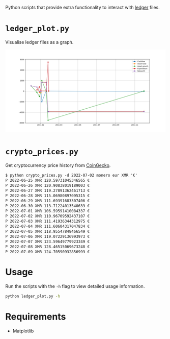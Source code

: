 Python scripts that provide extra functionality to interact with
[ledger](https://www.ledger-cli.org/) files.

# `ledger_plot.py`

Visualise ledger files as a graph.

![](demo.svg)

# `crypto_prices.py`

Get cryptocurrency price history from [CoinGecko](https://www.coingecko.com).

```
$ python crypto_prices.py -d 2022-07-02 monero eur XMR '€'
P 2022-06-25 XMR 120.59731045346565 €
P 2022-06-26 XMR 120.90838019189003 €
P 2022-06-27 XMR 119.27891362461713 €
P 2022-06-28 XMR 115.06980897095315 €
P 2022-06-29 XMR 111.69391683307406 €
P 2022-06-30 XMR 113.71224013540633 €
P 2022-07-01 XMR 106.59591410084337 €
P 2022-07-02 XMR 110.96709592437107 €
P 2022-07-03 XMR 111.41936344312975 €
P 2022-07-04 XMR 111.60604317047834 €
P 2022-07-05 XMR 118.95547848466549 €
P 2022-07-06 XMR 119.07229136993973 €
P 2022-07-07 XMR 123.59649779923349 €
P 2022-07-08 XMR 128.46515069673248 €
P 2022-07-09 XMR 124.70590932856993 €
```

# Usage

Run the scripts with the `-h` flag to view detailed usage information.

```bash
python ledger_plot.py -h
```

# Requirements

* Matplotlib
